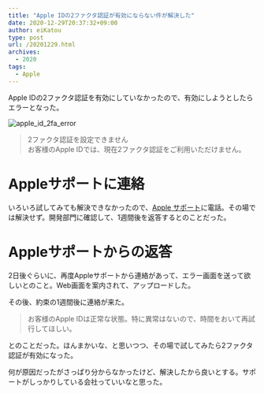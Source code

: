 ```yaml
---
title: "Apple IDの2ファクタ認証が有効にならない件が解決した"
date: 2020-12-29T20:37:32+09:00
author: eiKatou
type: post
url: /20201229.html
archives:
  - 2020
tags:
  - Apple
---
```


Apple IDの2ファクタ認証を有効にしていなかったので、有効にしようとしたらエラーとなった。

![apple_id_2fa_error](/uploads/2020/12/apple_id_2fa_error.png)

> 2ファクタ認証を設定できません  
> お客様のApple IDでは、現在2ファクタ認証をご利用いただけません。

# Appleサポートに連絡
いろいろ試してみても解決できなかったので、[Apple サポート](https://support.apple.com/ja-jp)に電話。その場では解決せず。開発部門に確認して、1週間後を返答するとのことだった。

# Appleサポートからの返答
2日後ぐらいに、再度Appleサポートから連絡があって、エラー画面を送って欲しいとのこと。Web画面を案内されて、アップロードした。

その後、約束の1週間後に連絡が来た。

> お客様のApple IDは正常な状態。特に異常はないので、時間をおいて再試行してほしい。

とのことだった。ほんまかいな、と思いつつ、その場で試してみたら2ファクタ認証が有効になった。

何が原因だったがさっぱり分からなかったけど、解決したから良いとする。サポートがしっかりしている会社っていいなと思った。
